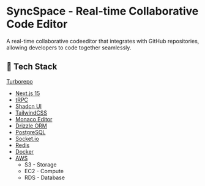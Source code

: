 # SyncSpace - Real-time Collaborative Code Editor
A real-time collaborative codeeditor that integrates with GitHub repositories, allowing developers to code together seamlessly.

## 🚀 Tech Stack
[Turborepo](https://turborepo.dev/) 
- [Next.js 15](https://nextjs.org/)
- [tRPC](https://trpc.io/)
- [Shadcn UI](https://ui.shadcn.com/)
- [TailwindCSS](https://tailwindcss.com/)
- [Monaco Editor](https://microsoft.github.io/monaco-editor/)
- [Drizzle ORM](https://orm.drizzle.team/)
- [PostgreSQL](https://www.postgresql.org/)
- [Socket.io](https://socket.io/)
- [Redis](https://redis.io/)
- [Docker](https://docker.com/)
- [AWS](https://aws.amazon.com/)
  - S3 - Storage
  - EC2 - Compute
  - RDS - Database


